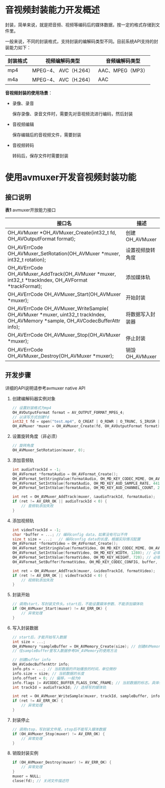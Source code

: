 # 音视频封装能力开发概述

封装，简单来说，就是把音频、视频等编码后的媒体数据，按一定的格式存储到文件里。

一般来说，不同的封装格式，支持封装的编解码类型不同。目前系统API支持的封装能力如下：

| 封装格式 | 视频编解码类型        | 音频编解码类型   |
| -------- | --------------------- | ---------------- |
| mp4      | MPEG-4、 AVC（H.264） | AAC、MPEG（MP3） |
| m4a      | MPEG-4、 AVC（H.264） | AAC              |

**音视频封装的使用场景**：

- 录像、录音
  
  保存录像、录音文件时，需要先对音视频流进行编码，然后封装

- 音视频编辑
  
  保存编辑后的音视频文件，需要封装

- 音视频转码

  转码后，保存文件时需要封装

# 使用avmuxer开发音视频封装功能

## 接口说明

**表1** avmuxer开放能力接口

| 接口名                                                       | 描述             |
| ------------------------------------------------------------ | ---------------- |
| OH_AVMuxer \*OH_AVMuxer_Create(int32_t fd, OH_AVOutputFormat format); | 创建OH_AVMuxer   |
| OH_AVErrCode OH_AVMuxer_SetRotation(OH_AVMuxer \*muxer, int32_t rotation); | 设置视频旋转角度 |
| OH_AVErrCode OH_AVMuxer_AddTrack(OH_AVMuxer \*muxer, int32_t \*trackIndex, OH_AVFormat \*trackFormat); | 添加媒体轨       |
| OH_AVErrCode OH_AVMuxer_Start(OH_AVMuxer \*muxer);           | 开始封装         |
| OH_AVErrCode OH_AVMuxer_WriteSample( OH_AVMuxer *muxer, uint32_t trackIndex, OH_AVMemory *sample, OH_AVCodecBufferAttr info); | 将数据写入封装器 |
| OH_AVErrCode OH_AVMuxer_Stop(OH_AVMuxer \*muxer);            | 停止封装         |
| OH_AVErrCode OH_AVMuxer_Destroy(OH_AVMuxer \*muxer);         | 销毁OH_AVMuxer   |

## 开发步骤

详细的API说明请参考avmuxer native API

1. 创建编解码器实例对象

   ``` c++
   // 设置封装格式为mp4
   OH_AVOutputFormat format = AV_OUTPUT_FORMAT_MPEG_4;
   // 以读写方式创建fd
   int32_t fd = open("test.mp4", O_CREAT | O_RDWR | O_TRUNC, S_IRUSR | S_IWUSR);
   OH_AVMuxer *muxer = OH_AVMuxer_Create(fd, OH_AVOutputFormat format);
   ```



2. 设置旋转角度（非必须）

   ``` c++
   // 旋转角度
   OH_AVMuxer_SetRotation(muxer, 0);
   ```
   
   

3. 添加音频轨

   ``` c++
   int audioTrackId = -1;
   OH_AVFormat *formatAudio = OH_AVFormat_Create();
   OH_AVFormat_SetStringValue(formatAudio, OH_MD_KEY_CODEC_MIME, OH_AVCODEC_MIMETYPE_AUDIO_AAC); // 必填
   OH_AVFormat_SetIntValue(formatAudio, OH_MD_KEY_AUD_SAMPLE_RATE, 44100); // 必填
   OH_AVFormat_SetIntValue(formatAudio, OH_MD_KEY_AUD_CHANNEL_COUNT, 2); // 必填
   
   int ret = OH_AVMuxer_AddTrack(muxer, &audioTrackId, formatAudio);
   if (ret != AV_ERR_OK || audioTrackId < 0) {
       // 音频轨添加失败
   }
   ```

   

4. 添加视频轨

   ``` c++
   int videoTrackId = -1;
   char *buffer = ...; // 编码config data，如果没有可以不传
   size_t size = ...;   // 编码config data的长度，根据实际情况配置
   OH_AVFormat *formatVideo = OH_AVFormat_Create();
   OH_AVFormat_SetStringValue(formatVideo, OH_MD_KEY_CODEC_MIME, OH_AVCODEC_MIMETYPE_VIDEO_MPEG4); // 必填
   OH_AVFormat_SetIntValue(formatVideo, OH_MD_KEY_WIDTH, 1280); // 必填
   OH_AVFormat_SetIntValue(formatVideo, OH_MD_KEY_HEIGHT, 720); // 必填
   OH_AVFormat_SetBuffer(formatVideo, OH_MD_KEY_CODEC_CONFIG, buffer, extraSize);
   
   int ret = OH_AVMuxer_AddTrack(muxer, &videoTrackId, formatVideo);
   if (ret != AV_ERR_OK || videoTrackId < 0) {
       // 视频轨添加失败
   }
   ```

   

5. 封装开始

   ``` c++
   // 调用start，写封装文件头。start后，不能设置媒体参数、不能添加媒体轨
   if (OH_AVMuxer_Start(muxer) != AV_ERR_OK) {
       // 异常处理
   }
   ```

   

6. 写入封装数据

   ``` c++
   // start后，才能开始写入数据
   int size = ...;
   OH_AVMemory *sampleBuffer = OH_AVMemory_Create(size); // 创建AVMemory
   // 往sampleBuffer里写入数据参考OH_AVMemory的使用方法
   
   // 创建buffer info
   OH_AVCodecBufferAttr info;
   info.pts = ...; // 当前数据的开始播放的时间，单位微秒
   info.size = size; // 当前数据的长度	
   info.offset = 0; // 偏移，一般为0
   info.flags |= AVCODEC_BUFFER_FLAGS_SYNC_FRAME; // 当前数据的标志。具体参考OH_AVCodecBufferFlags
   int trackId = audioTrackId; // 选择写的媒体轨
   
   int ret = OH_AVMuxer_WriteSample(muxer, trackId, sampleBuffer, info);
   if (ret != AV_ERR_OK) {
       // 异常处理
   }
   ```

   

7. 封装停止

   ``` c++
   // 调用stop，写封装文件尾。stop后不能写入媒体数据
   if (OH_AVMuxer_Stop(muxer) != AV_ERR_OK) {
       // 异常处理
   }
   ```

   

8. 销毁封装实例

   ``` cpp
   if (OH_AVMuxer_Destroy(muxer) != AV_ERR_OK) {
       // 异常处理
   }
   muxer = NULL;
   close(fd); // 关闭文件描述符
   ```

   
